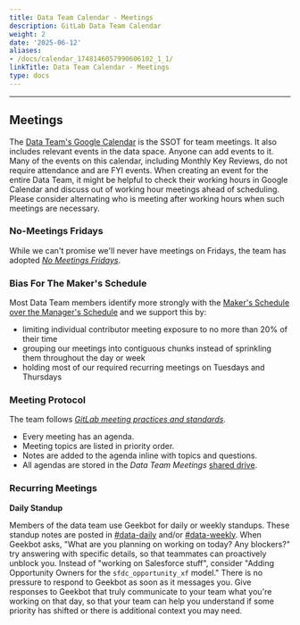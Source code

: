 ```yaml
---
title: Data Team Calendar - Meetings
description: GitLab Data Team Calendar
weight: 2
date: '2025-06-12'
aliases:
- /docs/calendar_1748146057990606102_1_1/
linkTitle: Data Team Calendar - Meetings
type: docs
---
```


---

## Meetings

The [Data Team's Google Calendar](https://calendar.google.com/calendar?cid=Z2l0bGFiLmNvbV9kN2RsNDU3ZnJyOHA1OHBuM2s2M2VidW84b0Bncm91cC5jYWxlbmRhci5nb29nbGUuY29t) is the SSOT for team meetings.
It also includes relevant events in the data space.
Anyone can add events to it.
Many of the events on this calendar, including Monthly Key Reviews, do not require attendance and are FYI events.
When creating an event for the entire Data Team, it might be helpful to check their working hours in Google Calendar and discuss out of working hour meetings ahead of scheduling. Please consider alternating who is meeting after working hours when such meetings are necessary.

### No-Meetings Fridays

While we can't promise we'll never have meetings on Fridays, the team has adopted *[No Meetings Fridays](/handbook/communication/)*.

### Bias For The Maker's Schedule

Most Data Team members identify more strongly with the [Maker's Schedule over the Manager's Schedule](https://www.paulgraham.com/makersschedule.html) and we support this by:

- limiting individual contributor meeting exposure to no more than 20% of their time
- grouping our meetings into contiguous chunks instead of sprinkling them throughout the day or week
- holding most of our required recurring meetings on Tuesdays and Thursdays

### Meeting Protocol

The team follows *[GitLab meeting practices and standards](/handbook/company/culture/all-remote/meetings/)*.

- Every meeting has an agenda.
- Meeting topics are listed in priority order.
- Notes are added to the agenda inline with topics and questions.
- All agendas are stored in the *Data Team Meetings* [shared drive](https://drive.google.com/drive/folders/1qXrwhZZWnFTl4GSQwv3H4hwCFD-V7LE9).

### Recurring Meetings

**Daily Standup**

Members of the data team use Geekbot for daily or weekly standups.
These standup notes are posted in [#data-daily](https://gitlab.slack.com/archives/CGG0VRJJ0/p1553619142000700) and/or [#data-weekly](https://gitlab.slack.com/archives/C03CDU924KA).
When Geekbot asks, "What are you planning on working on today? Any blockers?" try answering with specific details, so that teammates can proactively unblock you.
Instead of "working on Salesforce stuff", consider "Adding Opportunity Owners for the `sfdc_opportunity_xf` model."
There is no pressure to respond to Geekbot as soon as it messages you.
Give responses to Geekbot that truly communicate to your team what you're working on that day, so that your team can help you understand if some priority has shifted or there is additional context you may need.
